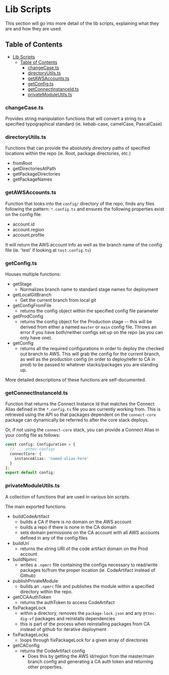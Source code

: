 # Lib Scripts

This section will go into more detail of the lib scripts, explaining what they are and how they are used.

## Table of Contents

- [Lib Scripts](#lib-scripts)
  - [Table of Contents](#table-of-contents)
    - [changeCase.ts](#changecasets)
    - [directoryUtils.ts](#directoryutilsts)
    - [getAWSAccounts.ts](#getawsaccountsts)
    - [getConfig.ts](#getconfigts)
    - [getConnectInstanceId.ts](#getconnectinstanceidts)
    - [privateModuleUtils.ts](#privatemoduleutilsts)

### changeCase.ts

Provides string manipulation functions that will convert a string to a specified typographical standard (ie. kebab-case, camelCase, PascalCase)

### directoryUtils.ts

Functions that can provide the absolutely directory paths of specified locations within the repo (ie. Root, package directories, etc.)

- fromRoot
- getDirectoriesAtPath
- getPackageDirectories
- getPackageNames

### getAWSAccounts.ts

Function that looks into the `config/` directory of the repo, finds any files following the pattern: `*.config.ts` and ensures the following properties exist on the config file:

- account.id
- account.region
- account.profile

It will return the AWS account info as well as the branch name of the config file (ie. 'test' if looking at `test.config.ts`)

### getConfig.ts

Houses multiple functions:

- getStage
  - Normalizes branch name to standard stage names for deployment
- getLocalGitBranch
  - Get the current branch from local git
- getConfigFromFile
  - returns the config object within the specified config file parameter
- getProdConfig
  - returns the config object for the Production stage -- this will be derived from either a named `master` or `main` config file. Throws an error if you have both/neither configs set up on the repo (as you can only have one).
- getConfig
  - returns all the required configurations in order to deploy the checked out branch to AWS. This will grab the config for the current branch, as well as the production config (in order to deploy/refer to CA in prod) to be passed to whatever stacks/packages you are standing up.

More detailed descriptions of these functions are self-documented.

### getConnectInstanceId.ts

Function that returns the Connect Instance Id that matches the Connect Alias defined in the `*.config.ts` file you are currently working from. This is retrieved using the API so that packages dependent on the `connect-core` package can dynamically be referred to after the core stack deploys.

Or, if not using the `connect-core` stack, you can provide a Connect Alias in your config file as follows:

```ts
const config: Configuration = {
  // ... other configs
  connectCore: {
    instanceAlias: 'named-alias-here'
  }
};
export default config;
```

### privateModuleUtils.ts

A collection of functions that are used in various bin scripts.

The main exported functions:

- buildCodeArtifact
  - builds a CA if there is no domain on the AWS account
  - builds a repo if there is none in the CA domain
  - sets domain permissions on the CA account with all AWS accounts defined in any of the config files
- buildUri
  - returns the string URI of the code artifact domain on the Prod account
- buildNpmrc
  - writes a `.npmrc` file containing the configs necessary to read/write packages to/from the proper location (ie. CodeArtifact instead of Github)
- publishPrivateModule
  - builds an `.npmrc` file and publishes the module within a specified directory within the repo.
- getCCAAuthToken
  - returns the authToken to access CodeArtifact
- fixPackageLock
  - within a directory, removes the `package-lock.json` and any `@ttec-dig-vf` packages and reinstalls dependencies
  - this is part of the process when reinstalling packages from CA instead of github for iterative deployment
- fixPackageLocks
  - loops through fixPackageLock for a given array of directories
- getCAConfig
  - returns the CodeArtifact config
    - Does this by getting the AWS id/region from the master/main branch config and generating a CA auth token and returning other properties.
